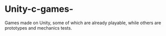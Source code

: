 # Unity-c-games-
Games made on Unity, some of which are already playable, while others are prototypes and mechanics tests.

